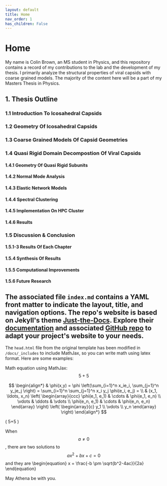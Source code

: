 ```yaml
---
layout: default
title: Home
nav_order: 1
has_children: False
---
```


# Home

My name is Colin Brown, an MS student in Physics, and this repository contains a record of my contributions to the lab and
the development of my thesis. I primarily analyze the structural properties of viral capsids with coarse grained models.
The majority of the content here will be a part of my Masters Thesis in Physics.

## 1. Thesis Outline

### 1.1 Introduction To Icosahedral Capsids

### 1.2 Geometry Of Icosahedral Capsids

### 1.3 Coarse Grained Models Of Capsid Geometries

### 1.4 Quasi Rigid Domain Decompostion Of Viral Capsids

#### 1.4.1 Geometry Of Quasi Rigid Subunits

#### 1.4.2 Normal Mode Analysis

#### 1.4.3 Elastic Network Models

#### 1.4.4 Spectral Clustering

#### 1.4.5 Implementation On HPC Cluster

#### 1.4.6 Results

### 1.5 Discussion & Conclusion

#### 1.5.1-3 Results Of Each Chapter

#### 1.5.4 Synthesis Of Results

#### 1.5.5 Computational Improvements

#### 1.5.6 Future Research

The associated file `index.md` contains a YAML front matter to indicate the layout, title, and navigation options. The repo's website is based on Jekyll's theme [Just-the-Docs](https://pmarsceill.github.io/just-the-docs/). Explore their [documentation]([Just-the-Docs](https://pmarsceill.github.io/just-the-docs/)) and associated [GitHub repo](https://github.com/pmarsceill/just-the-docs) to adapt your project's website to your needs.
---

The `head.html` file from the original template has been modified in `/docs/_includes` to include MathJax, so you can write math using latex format. Here are some examples:

Math equation using MathJax: $$5+5$$

$$
\begin{align*}
  & \phi(x,y) = \phi \left(\sum_{i=1}^n x_ie_i, \sum_{j=1}^n y_je_j \right)
  = \sum_{i=1}^n \sum_{j=1}^n x_i y_j \phi(e_i, e_j) = \\
  & (x_1, \ldots, x_n) \left( \begin{array}{ccc}
      \phi(e_1, e_1) & \cdots & \phi(e_1, e_n) \\
      \vdots & \ddots & \vdots \\
      \phi(e_n, e_1) & \cdots & \phi(e_n, e_n)
    \end{array} \right)
  \left( \begin{array}{c}
      y_1 \\
      \vdots \\
      y_n
    \end{array} \right)
\end{align*}
$$

\( 5+5 \)

When $$a \ne 0$$, there are two solutions to $$ax^2 + bx + c = 0$$ and they are
\begin{equation}
  x = \frac{-b \pm \sqrt{b^2-4ac}}{2a}
\end{equation}

May Athena be with you.
